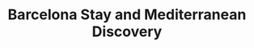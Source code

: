 ---
category: mediterranean
title: Barcelona Stay and Mediterranean Discovery
class: barcelona-stay-and-mediterranean-discovery
cruiseline: Holland America Line – ms Eurodam
special-info: 2 nights Hotel stay in Barcelona, return flights & resort transfers
price: 899
nights: 9
cruise-url: http://www.planetcruise.co.uk/holland-america-line-cruises/ms-eurodam/26-October-2016/107141?referrersiteid=970
---
